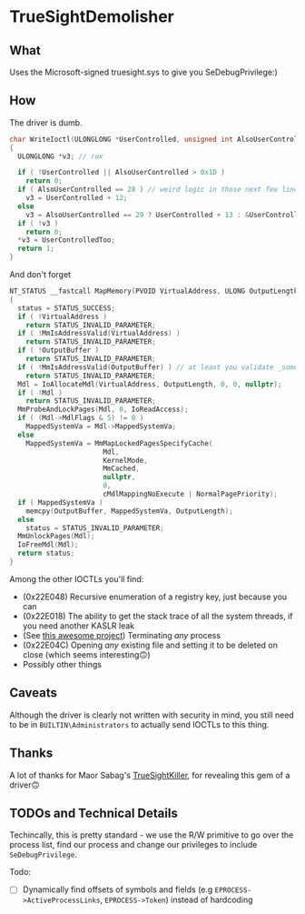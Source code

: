 # TrueSightDemolisher
## What
Uses the Microsoft-signed truesight.sys to give you SeDebugPrivilege:)

## How
The driver is dumb.
```c
char WriteIoctl(ULONGLONG *UserControlled, unsigned int AlsoUserControlled, ULONGLONG UserControlledToo)
{
  ULONGLONG *v3; // rax

  if ( !UserControlled || AlsoUserControlled > 0x1D )
    return 0;
  if ( AlsoUserControlled == 28 ) // weird logic in those next few lines. still vuln tho
    v3 = UserControlled + 12;
  else
    v3 = AlsoUserControlled == 29 ? UserControlled + 13 : &UserControlled[AlsoUserControlled + 14];
  if ( !v3 )
    return 0;
  *v3 = UserControlledToo;
  return 1;
}
```
And don't forget
```c
NT_STATUS __fastcall MapMemory(PVOID VirtualAddress, ULONG OutputLength, PVOID OutputBuffer)
{
  status = STATUS_SUCCESS;
  if ( !VirtualAddress )
    return STATUS_INVALID_PARAMETER;
  if ( !MmIsAddressValid(VirtualAddress) )
    return STATUS_INVALID_PARAMETER;
  if ( !OutputBuffer )
    return STATUS_INVALID_PARAMETER;
  if ( !MmIsAddressValid(OutputBuffer) ) // at least you validate _something_
    return STATUS_INVALID_PARAMETER;
  Mdl = IoAllocateMdl(VirtualAddress, OutputLength, 0, 0, nullptr);
  if ( !Mdl )
    return STATUS_INVALID_PARAMETER;
  MmProbeAndLockPages(Mdl, 0, IoReadAccess);
  if ( (Mdl->MdlFlags & 5) != 0 )
    MappedSystemVa = Mdl->MappedSystemVa;
  else
    MappedSystemVa = MmMapLockedPagesSpecifyCache(
                       Mdl,
                       KernelMode,
                       MmCached,
                       nullptr,
                       0,
                       cMdlMappingNoExecute | NormalPagePriority);
  if ( MappedSystemVa )
    memcpy(OutputBuffer, MappedSystemVa, OutputLength);
  else
    status = STATUS_INVALID_PARAMETER;
  MmUnlockPages(Mdl);
  IoFreeMdl(Mdl);
  return status;
}
```
Among the other IOCTLs you'll find:
 - (0x22E048) Recursive enumeration of a registry key, just because you can
 - (0x22E018) The ability to get the stack trace of all the system threads, if you need another KASLR leak
 - (See [this awesome project](https://github.com/MaorSabag/TrueSightKiller)) Terminating _any_ process
 - (0x22E04C) Opening _any_ existing file and setting it to be deleted on close (which seems interesting🙃)
 - Possibly other things

## Caveats
Although the driver is clearly not written with security in mind, you still need to be in `BUILTIN\Administrators` to actually send IOCTLs to this thing.

## Thanks
A lot of thanks for Maor Sabag's [TrueSightKiller](https://github.com/MaorSabag/TrueSightKiller), for revealing this gem of a driver🙃

## TODOs and Technical Details
Techincally, this is pretty standard - we use the R/W primitive to go over the process list, find our process and change our privileges to include `SeDebugPrivilege`.

Todo:
 - [ ] Dynamically find offsets of symbols and fields (e.g `EPROCESS->ActiveProcessLinks`, `EPROCESS->Token`) instead of hardcoding
